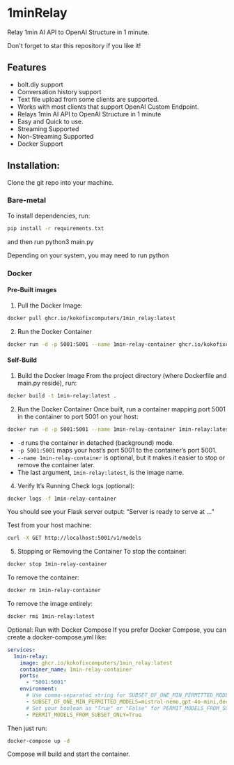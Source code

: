 # 1minRelay
Relay 1min AI API to OpenAI Structure in 1 minute.

Don't forget to star this repository if you like it! 

## Features
- bolt.diy support
- Conversation history support
- Text file upload from some clients are supported.
- Works with most clients that support OpenAI Custom Endpoint.
- Relays 1min AI API to OpenAI Structure in 1 minute
- Easy and Quick to use.
- Streaming Supported
- Non-Streaming Supported
- Docker Support

## Installation:

Clone the git repo into your machine.

### Bare-metal

To install dependencies, run:
```bash
pip install -r requirements.txt
```

and then run python3 main.py

Depending on your system, you may need to run python

### Docker

#### Pre-Built images

1. Pull the Docker Image:
```bash
docker pull ghcr.io/kokofixcomputers/1min_relay:latest
```

2. Run the Docker Container
```bash
docker run -d -p 5001:5001 --name 1min-relay-container ghcr.io/kokofixcomputers/1min_relay:latest
```

#### Self-Build

1. Build the Docker Image
From the project directory (where Dockerfile and main.py reside), run:

```bash
docker build -t 1min-relay:latest .
```

2. Run the Docker Container
Once built, run a container mapping port 5001 in the container to port 5001 on your host:

```bash
docker run -d -p 5001:5001 --name 1min-relay-container 1min-relay:latest
```

- `-d` runs the container in detached (background) mode.
- `-p 5001:5001` maps your host’s port 5001 to the container’s port 5001.
- `--name 1min-relay-container` is optional, but it makes it easier to stop or remove the container later.
- The last argument, `1min-relay:latest`, is the image name.


4. Verify It’s Running
Check logs (optional):

```bash
docker logs -f 1min-relay-container
```
You should see your Flask server output: “Server is ready to serve at …”

Test from your host machine:

```bash
curl -X GET http://localhost:5001/v1/models
```

5. Stopping or Removing the Container
To stop the container:

```bash
docker stop 1min-relay-container
```

To remove the container:

```bash
docker rm 1min-relay-container
```

To remove the image entirely:

```bash
docker rmi 1min-relay:latest
```

Optional: Run with Docker Compose
If you prefer Docker Compose, you can create a docker-compose.yml like:

```yaml
services:
  1min-relay:
    image: ghcr.io/kokofixcomputers/1min_relay:latest
    container_name: 1min-relay-container
    ports:
      - "5001:5001"
    environment:
      # Use comma-separated string for SUBSET_OF_ONE_MIN_PERMITTED_MODELS Default: "mistral-nemo", "gpt-4o", "deepseek-chat"
      - SUBSET_OF_ONE_MIN_PERMITTED_MODELS=mistral-nemo,gpt-4o-mini,deepseek-chat
      # Set your boolean as "True" or "False" for PERMIT_MODELS_FROM_SUBSET_ONLY Default: True
      - PERMIT_MODELS_FROM_SUBSET_ONLY=True
```

Then just run:

```bash
docker-compose up -d
```
Compose will build and start the container.
